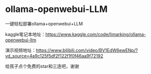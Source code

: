# ollama-openwebui-LLM
一键轻松部署ollama+openwebui+LLM

kaggle笔记本地址：https://www.kaggle.com/code/limarking/ollama-openwebui-llm

演示视频地址：https://www.bilibili.com/video/BV1EdW6ewENp/?vd_source=4a9c125f5df2f122f1f0f46aa9f72192

给孩子点个免费的star和三连吧，谢谢
